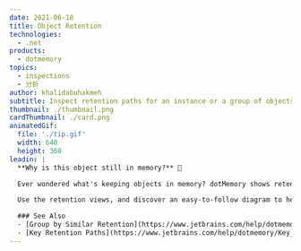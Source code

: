 ```yaml
---
date: 2021-06-18
title: Object Retention
technologies:
  - .net
products:
  - dotmemory
topics:
  - inspections
  - 分析
author: khalidabuhakmeh
subtitle: Inspect retention paths for an instance or a group of objects.
thumbnail: ./thumbnail.png
cardThumbnail: ./card.png
animatedGif:
  file: './tip.gif'
  width: 640
  height: 360
leadin: |
  **Why is this object still in memory?** 👀

  Ever wondered what's keeping objects in memory? dotMemory shows retention paths to identify which object root(s) are holding on to your object.

  Use the retention views, and discover an easy-to-follow diagram to help you find those greedy objects!

  ### See Also
  - [Group by Similar Retention](https://www.jetbrains.com/help/dotmemory/Similar_Retention.html)
  - [Key Retention Paths](https://www.jetbrains.com/help/dotmemory/Key_Retention_Paths.html)
---
```


